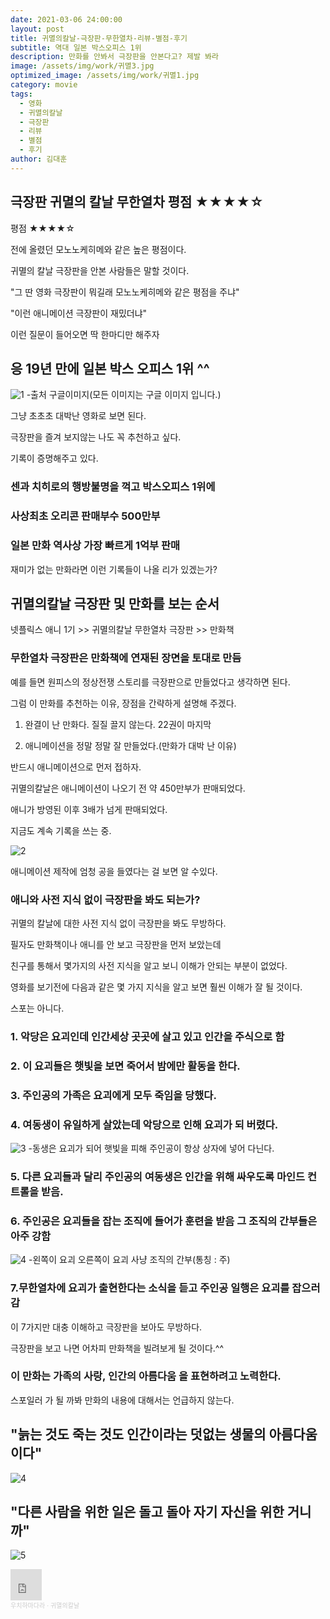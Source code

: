 ```yaml
---
date: 2021-03-06 24:00:00
layout: post
title: 귀멸의칼날-극장판-무한열차-리뷰-별점-후기
subtitle: 역대 일본 박스오피스 1위 
description: 만화를 안봐서 극장판을 안본다고? 제발 봐라
image: /assets/img/work/귀멸3.jpg
optimized_image: /assets/img/work/귀멸1.jpg
category: movie
tags:
  - 영화
  - 귀멸의칼날
  - 극장판
  - 리뷰
  - 별점
  - 후기
author: 김대훈
---
```


## 극장판 귀멸의 칼날 무한열차 평점 ★★★★☆

평점 ★★★★☆

전에 올렸던 모노노케히메와 같은 높은 평점이다.

귀멸의 칼날 극장판을 안본 사람들은 말할 것이다.

"그 딴 영화 극장판이 뭐길래 모노노케히메와 같은 평점을 주냐"

"이런 애니메이션 극장판이 재밌더냐"

이런 질문이 들어오면 딱 한마디만 해주자

## 응 19년 만에 일본 박스 오피스 1위 ^^

![1](../assets/img/work/귀멸2.jpg)
-출처 구글이미지(모든 이미지는 구글 이미지 입니다.)

그냥 초초초 대박난 영화로 보면 된다.

극장판을 즐겨 보지않는 나도 꼭 추천하고 싶다.

기록이 증명해주고 있다.

### 센과 치히로의 행방불명을 꺽고 박스오피스 1위에

### 사상최초 오리콘 판매부수 500만부

### 일본 만화 역사상 가장 빠르게 1억부 판매

재미가 없는 만화라면 이런 기록들이 나올 리가 있겠는가?


## 귀멸의칼날 극장판 및 만화를 보는 순서

넷플릭스 애니 1기 >> 귀멸의칼날 무한열차 극장판 >> 만화책

### 무한열차 극장판은 만화책에 연재된 장면을 토대로 만듬

예를 들면 원피스의 정상전쟁 스토리를 극장판으로 만들었다고 생각하면 된다.

그럼 이 만화를 추천하는 이유, 장점을 간략하게 설명해 주겠다.

1. 완결이 난 만화다. 질질 끌지 않는다. 22권이 마지막

2. 애니메이션을 정말 정말 잘 만들었다.(만화가 대박 난 이유)

반드시 애니메이션으로 먼저 접하자.

귀멸의칼날은 애니메이션이 나오기 전 약 450만부가 판매되었다.

애니가 방영된 이후 3배가 넘게 판매되었다.

지금도 계속 기록을 쓰는 중.

![2](../assets/img/work/귀멸5.gif)

애니메이션 제작에 엄청 공을 들였다는 걸 보면 알 수있다.

### 애니와 사전 지식 없이 극장판을 봐도 되는가?

귀멸의 칼날에 대한 사전 지식 없이 극장판을 봐도 무방하다.

필자도 만화책이나 애니를 안 보고 극장판을 먼저 보았는데

친구를 통해서 몇가지의 사전 지식을 알고 보니 이해가 안되는 부분이 없었다.

영화를 보기전에 다음과 같은 몇 가지 지식을 알고 보면 훨씬 이해가 잘 될 것이다.

스포는 아니다.

### 1. 악당은 요괴인데 인간세상 곳곳에 살고 있고 인간을 주식으로 함

### 2. 이 요괴들은 햇빛을 보면 죽어서 밤에만 활동을 한다.

### 3. 주인공의 가족은 요괴에게 모두 죽임을 당했다.

### 4. 여동생이 유일하게 살았는데 악당으로 인해 요괴가 되 버렸다.
![3](../assets/img/work/귀멸6.jpg)
-동생은 요괴가 되어 햇빛을 피해 주인공이 항상 상자에 넣어 다닌다.

### 5. 다른 요괴들과 달리 주인공의 여동생은 인간을 위해 싸우도록 마인드 컨트롤을 받음.

### 6. 주인공은 요괴들을 잡는 조직에 들어가 훈련을 받음 그 조직의 간부들은 아주 강함

![4](../assets/img/work/귀멸1.jpg)
-왼쪽이 요괴 오른쪽이 요괴 사냥 조직의 간부(통칭 : 주)

### 7.무한열차에 요괴가 출현한다는 소식을 듣고 주인공 일행은 요괴를 잡으러 감

이 7가지만 대충 이해하고 극장판을 보아도 무방하다.

극장판을 보고 나면 어차피 만화책을 빌려보게 될 것이다.^^

### 이 만화는 가족의 사랑, 인간의 아름다움 을 표현하려고 노력한다.

스포일러 가 될 까봐 만화의 내용에 대해서는 언급하지 않는다.

## "늙는 것도 죽는 것도 인간이라는 덧없는 생물의 아름다움 이다"
![4](../assets/img/work/귀멸3.jpg)


## "다른 사람을 위한 일은 돌고 돌아 자기 자신을 위한 거니까"
![5](../assets/img/work/귀멸7.jpg)




<iframe width="50" height="50" scrolling="no" frameborder="no" allow="autoplay" src="https://w.soundcloud.com/player/?url=https%3A//api.soundcloud.com/playlists/1220188381&color=%23ff5500&auto_play=true&hide_related=false&show_comments=true&show_user=true&show_reposts=false&show_teaser=true&visual=true"></iframe><div style="font-size: 10px; color: #cccccc;line-break: anywhere;word-break: normal;overflow: hidden;white-space: nowrap;text-overflow: ellipsis; font-family: Interstate,Lucida Grande,Lucida Sans Unicode,Lucida Sans,Garuda,Verdana,Tahoma,sans-serif;font-weight: 100;"><a href="https://soundcloud.com/yummunq8p768" title="우치하마다라" target="_blank" style="color: #cccccc; text-decoration: none;">우치하마다라</a> · <a href="https://soundcloud.com/yummunq8p768/sets/okurixlh7xzf" title="귀멸의칼날" target="_blank" style="color: #cccccc; text-decoration: none;">귀멸의칼날</a></div>